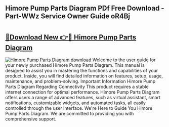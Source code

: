 ## Himore Pump Parts Diagram PDf Free Download - Part-WWz Service Owner Guide oR4Bj

# <h2><a href="http://dfo7st.blite.top/?on=Himore+Pump+Parts+Diagram">🔗Download New 👉🔴 Himore Pump Parts Diagram</a></h2>

[![Himore Pump Parts Diagram download](https://i.imgur.com/lujVjoI.png)](http://dfo7st.blite.top/?on=Himore+Pump+Parts+Diagram)
Welcome to the user guide for your newly purchased Himore Pump Parts Diagram. This manual is designed to assist you in mastering the functions and capabilities of your product. Inside, you will find detailed information on features, setup, usage, maintenance, and problem-solving. Important Information Himore Pump Parts Diagram Regarding Connectivity This product requires a stable internet connection for optimal performance. Himore Pump Parts Diagram offers users a range of advanced features, such as virtual assistant, smart notifications, customizable widgets, and automated tasks, all easily controlled through the user interface. We're Here to Guide You Himore Pump Parts Diagram. We are committed to providing you with comprehensive support.
